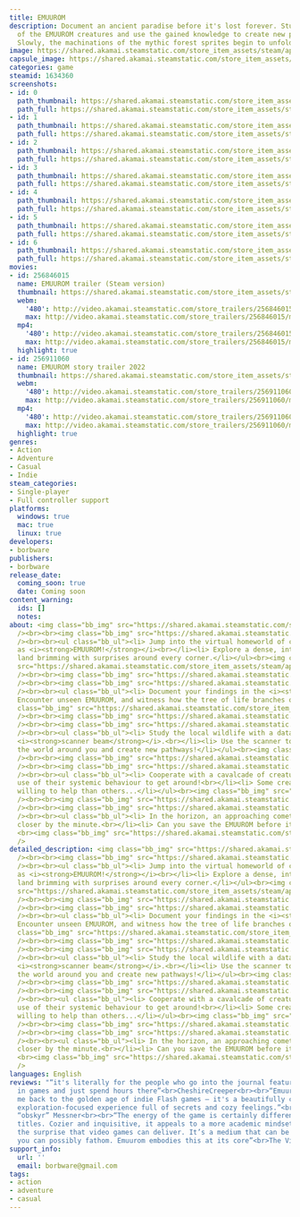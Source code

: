 ```yaml
---
title: EMUUROM
description: Document an ancient paradise before it's lost forever. Study the behaviour
  of the EMUUROM creatures and use the gained knowledge to create new paths forward.
  Slowly, the machinations of the mythic forest sprites begin to unfold.
image: https://shared.akamai.steamstatic.com/store_item_assets/steam/apps/1634360/header.jpg?t=1706791008
capsule_image: https://shared.akamai.steamstatic.com/store_item_assets/steam/apps/1634360/capsule_231x87.jpg?t=1706791008
categories: game
steamid: 1634360
screenshots:
- id: 0
  path_thumbnail: https://shared.akamai.steamstatic.com/store_item_assets/steam/apps/1634360/ss_8d9e786b2364c17e235abeb0ee62d1ef9d24f2f1.600x338.jpg?t=1706791008
  path_full: https://shared.akamai.steamstatic.com/store_item_assets/steam/apps/1634360/ss_8d9e786b2364c17e235abeb0ee62d1ef9d24f2f1.1920x1080.jpg?t=1706791008
- id: 1
  path_thumbnail: https://shared.akamai.steamstatic.com/store_item_assets/steam/apps/1634360/ss_fb5e9982fd62079dbb487cfa9f37a2b49966ed9a.600x338.jpg?t=1706791008
  path_full: https://shared.akamai.steamstatic.com/store_item_assets/steam/apps/1634360/ss_fb5e9982fd62079dbb487cfa9f37a2b49966ed9a.1920x1080.jpg?t=1706791008
- id: 2
  path_thumbnail: https://shared.akamai.steamstatic.com/store_item_assets/steam/apps/1634360/ss_d355d990bf468d81c0886f45eed3d31a8d1ec48d.600x338.jpg?t=1706791008
  path_full: https://shared.akamai.steamstatic.com/store_item_assets/steam/apps/1634360/ss_d355d990bf468d81c0886f45eed3d31a8d1ec48d.1920x1080.jpg?t=1706791008
- id: 3
  path_thumbnail: https://shared.akamai.steamstatic.com/store_item_assets/steam/apps/1634360/ss_b6b21ba76c33eb7c1c5e7204addc5fd395dfc78d.600x338.jpg?t=1706791008
  path_full: https://shared.akamai.steamstatic.com/store_item_assets/steam/apps/1634360/ss_b6b21ba76c33eb7c1c5e7204addc5fd395dfc78d.1920x1080.jpg?t=1706791008
- id: 4
  path_thumbnail: https://shared.akamai.steamstatic.com/store_item_assets/steam/apps/1634360/ss_10f1fd9e9becd33d580d35ceded4466e817f577e.600x338.jpg?t=1706791008
  path_full: https://shared.akamai.steamstatic.com/store_item_assets/steam/apps/1634360/ss_10f1fd9e9becd33d580d35ceded4466e817f577e.1920x1080.jpg?t=1706791008
- id: 5
  path_thumbnail: https://shared.akamai.steamstatic.com/store_item_assets/steam/apps/1634360/ss_d7807545aef6f6872826acd07501984fd2197ef2.600x338.jpg?t=1706791008
  path_full: https://shared.akamai.steamstatic.com/store_item_assets/steam/apps/1634360/ss_d7807545aef6f6872826acd07501984fd2197ef2.1920x1080.jpg?t=1706791008
- id: 6
  path_thumbnail: https://shared.akamai.steamstatic.com/store_item_assets/steam/apps/1634360/ss_dfdff6774da6b6947c56bdb7f00bd8fadd20a291.600x338.jpg?t=1706791008
  path_full: https://shared.akamai.steamstatic.com/store_item_assets/steam/apps/1634360/ss_dfdff6774da6b6947c56bdb7f00bd8fadd20a291.1920x1080.jpg?t=1706791008
movies:
- id: 256846015
  name: EMUUROM trailer (Steam version)
  thumbnail: https://shared.akamai.steamstatic.com/store_item_assets/steam/apps/256846015/movie.293x165.jpg?t=1628511647
  webm:
    '480': http://video.akamai.steamstatic.com/store_trailers/256846015/movie480_vp9.webm?t=1628511647
    max: http://video.akamai.steamstatic.com/store_trailers/256846015/movie_max_vp9.webm?t=1628511647
  mp4:
    '480': http://video.akamai.steamstatic.com/store_trailers/256846015/movie480.mp4?t=1628511647
    max: http://video.akamai.steamstatic.com/store_trailers/256846015/movie_max.mp4?t=1628511647
  highlight: true
- id: 256911060
  name: EMUUROM story trailer 2022
  thumbnail: https://shared.akamai.steamstatic.com/store_item_assets/steam/apps/256911060/movie.293x165.jpg?t=1665840748
  webm:
    '480': http://video.akamai.steamstatic.com/store_trailers/256911060/movie480_vp9.webm?t=1665840748
    max: http://video.akamai.steamstatic.com/store_trailers/256911060/movie_max_vp9.webm?t=1665840748
  mp4:
    '480': http://video.akamai.steamstatic.com/store_trailers/256911060/movie480.mp4?t=1665840748
    max: http://video.akamai.steamstatic.com/store_trailers/256911060/movie_max.mp4?t=1665840748
  highlight: true
genres:
- Action
- Adventure
- Casual
- Indie
steam_categories:
- Single-player
- Full controller support
platforms:
  windows: true
  mac: true
  linux: true
developers:
- borbware
publishers:
- borbware
release_date:
  coming_soon: true
  date: Coming soon
content_warning:
  ids: []
  notes:
about: <img class="bb_img" src="https://shared.akamai.steamstatic.com/store_item_assets/steam/apps/1634360/extras/metähhengget-wide-chonk.svg.png?t=1706791008"
  /><br><br><img class="bb_img" src="https://shared.akamai.steamstatic.com/store_item_assets/steam/apps/1634360/extras/enter-wide-nobg.png?t=1706791008"
  /><br><br><ul class="bb_ul"><li> Jump into the virtual homeworld of creatures known
  as <i><strong>EMUUROM!</strong></i><br></li><li> Explore a dense, interconnected
  land brimming with surprises around every corner.</li></ul><br><img class="bb_img"
  src="https://shared.akamai.steamstatic.com/store_item_assets/steam/apps/1634360/extras/scan-kehr.gif?t=1706791008"
  /><br><br><img class="bb_img" src="https://shared.akamai.steamstatic.com/store_item_assets/steam/apps/1634360/extras/metähhengget-wide-chonk.svg.png?t=1706791008"
  /><br><br><img class="bb_img" src="https://shared.akamai.steamstatic.com/store_item_assets/steam/apps/1634360/extras/chronicle-wide-nobg.png?t=1706791008"
  /><br><br><ul class="bb_ul"><li> Document your findings in the <i><strong>EMUUDEX</strong></i>.<br></li><li>
  Encounter unseen EMUUROM, and witness how the tree of life branches out!</li></ul><br><img
  class="bb_img" src="https://shared.akamai.steamstatic.com/store_item_assets/steam/apps/1634360/extras/dextree.gif?t=1706791008"
  /><br><br><img class="bb_img" src="https://shared.akamai.steamstatic.com/store_item_assets/steam/apps/1634360/extras/metähhengget-wide-chonk.svg.png?t=1706791008"
  /><br><br><img class="bb_img" src="https://shared.akamai.steamstatic.com/store_item_assets/steam/apps/1634360/extras/evolve-wide-nobg.png?t=1706791008"
  /><br><br><ul class="bb_ul"><li> Study the local wildlife with a data-gathering
  <i><strong>scanner beam</strong></i>.<br></li><li> Use the scanner to transform
  the world around you and create new pathways!</li></ul><br><img class="bb_img" src="https://shared.akamai.steamstatic.com/store_item_assets/steam/apps/1634360/extras/rainy.gif?t=1706791008"
  /><br><br><img class="bb_img" src="https://shared.akamai.steamstatic.com/store_item_assets/steam/apps/1634360/extras/metähhengget-wide-chonk.svg.png?t=1706791008"
  /><br><br><img class="bb_img" src="https://shared.akamai.steamstatic.com/store_item_assets/steam/apps/1634360/extras/befriend-wide-nobg.png?t=1706791008"
  /><br><br><ul class="bb_ul"><li> Cooperate with a cavalcade of creatures and make
  use of their systemic behaviour to get around!<br></li><li> Some creatures are less
  willing to help than others...</li></ul><br><img class="bb_img" src="https://shared.akamai.steamstatic.com/store_item_assets/steam/apps/1634360/extras/wolfy.gif?t=1706791008"
  /><br><br><img class="bb_img" src="https://shared.akamai.steamstatic.com/store_item_assets/steam/apps/1634360/extras/metähhengget-wide-chonk.svg.png?t=1706791008"
  /><br><br><img class="bb_img" src="https://shared.akamai.steamstatic.com/store_item_assets/steam/apps/1634360/extras/cancel-wide-nobg.png?t=1706791008"
  /><br><br><ul class="bb_ul"><li> In the horizon, an approaching comet is getting
  closer by the minute.<br></li><li> Can you save the EMUUROM before it's too late?</li></ul>
  <br><img class="bb_img" src="https://shared.akamai.steamstatic.com/store_item_assets/steam/apps/1634360/extras/scan-const.gif?t=1706791008"
  />
detailed_description: <img class="bb_img" src="https://shared.akamai.steamstatic.com/store_item_assets/steam/apps/1634360/extras/metähhengget-wide-chonk.svg.png?t=1706791008"
  /><br><br><img class="bb_img" src="https://shared.akamai.steamstatic.com/store_item_assets/steam/apps/1634360/extras/enter-wide-nobg.png?t=1706791008"
  /><br><br><ul class="bb_ul"><li> Jump into the virtual homeworld of creatures known
  as <i><strong>EMUUROM!</strong></i><br></li><li> Explore a dense, interconnected
  land brimming with surprises around every corner.</li></ul><br><img class="bb_img"
  src="https://shared.akamai.steamstatic.com/store_item_assets/steam/apps/1634360/extras/scan-kehr.gif?t=1706791008"
  /><br><br><img class="bb_img" src="https://shared.akamai.steamstatic.com/store_item_assets/steam/apps/1634360/extras/metähhengget-wide-chonk.svg.png?t=1706791008"
  /><br><br><img class="bb_img" src="https://shared.akamai.steamstatic.com/store_item_assets/steam/apps/1634360/extras/chronicle-wide-nobg.png?t=1706791008"
  /><br><br><ul class="bb_ul"><li> Document your findings in the <i><strong>EMUUDEX</strong></i>.<br></li><li>
  Encounter unseen EMUUROM, and witness how the tree of life branches out!</li></ul><br><img
  class="bb_img" src="https://shared.akamai.steamstatic.com/store_item_assets/steam/apps/1634360/extras/dextree.gif?t=1706791008"
  /><br><br><img class="bb_img" src="https://shared.akamai.steamstatic.com/store_item_assets/steam/apps/1634360/extras/metähhengget-wide-chonk.svg.png?t=1706791008"
  /><br><br><img class="bb_img" src="https://shared.akamai.steamstatic.com/store_item_assets/steam/apps/1634360/extras/evolve-wide-nobg.png?t=1706791008"
  /><br><br><ul class="bb_ul"><li> Study the local wildlife with a data-gathering
  <i><strong>scanner beam</strong></i>.<br></li><li> Use the scanner to transform
  the world around you and create new pathways!</li></ul><br><img class="bb_img" src="https://shared.akamai.steamstatic.com/store_item_assets/steam/apps/1634360/extras/rainy.gif?t=1706791008"
  /><br><br><img class="bb_img" src="https://shared.akamai.steamstatic.com/store_item_assets/steam/apps/1634360/extras/metähhengget-wide-chonk.svg.png?t=1706791008"
  /><br><br><img class="bb_img" src="https://shared.akamai.steamstatic.com/store_item_assets/steam/apps/1634360/extras/befriend-wide-nobg.png?t=1706791008"
  /><br><br><ul class="bb_ul"><li> Cooperate with a cavalcade of creatures and make
  use of their systemic behaviour to get around!<br></li><li> Some creatures are less
  willing to help than others...</li></ul><br><img class="bb_img" src="https://shared.akamai.steamstatic.com/store_item_assets/steam/apps/1634360/extras/wolfy.gif?t=1706791008"
  /><br><br><img class="bb_img" src="https://shared.akamai.steamstatic.com/store_item_assets/steam/apps/1634360/extras/metähhengget-wide-chonk.svg.png?t=1706791008"
  /><br><br><img class="bb_img" src="https://shared.akamai.steamstatic.com/store_item_assets/steam/apps/1634360/extras/cancel-wide-nobg.png?t=1706791008"
  /><br><br><ul class="bb_ul"><li> In the horizon, an approaching comet is getting
  closer by the minute.<br></li><li> Can you save the EMUUROM before it's too late?</li></ul>
  <br><img class="bb_img" src="https://shared.akamai.steamstatic.com/store_item_assets/steam/apps/1634360/extras/scan-const.gif?t=1706791008"
  />
languages: English
reviews: "“it's literally for the people who go into the journal feature of creatures
  in games and just spend hours there”<br>CheshireCreeper<br><br>“Emuurom brought
  me back to the golden age of indie Flash games – it's a beautifully crafted, creative,
  exploration-focused experience full of secrets and cozy feelings.”<br>5/5 – Samuel
  “obskyr” Messner<br><br>“The energy of the game is certainly different from other
  titles. Cozier and inquisitive, it appeals to a more academic mindset that adores
  the surprise that video games can deliver. It’s a medium that can be anything that
  you can possibly fathom. Emuurom embodies this at its core”<br>The Visualist's Veranda<br>"
support_info:
  url: ''
  email: borbware@gmail.com
tags:
- action
- adventure
- casual
---
```


